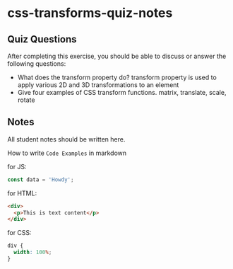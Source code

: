 # css-transforms-quiz-notes

## Quiz Questions

After completing this exercise, you should be able to discuss or answer the following questions:

- What does the transform property do?
  transform property is used to apply various 2D and 3D transformations to an element
- Give four examples of CSS transform functions.
  matrix, translate, scale, rotate

## Notes

All student notes should be written here.

How to write `Code Examples` in markdown

for JS:

```javascript
const data = 'Howdy';
```

for HTML:

```html
<div>
  <p>This is text content</p>
</div>
```

for CSS:

```css
div {
  width: 100%;
}
```

